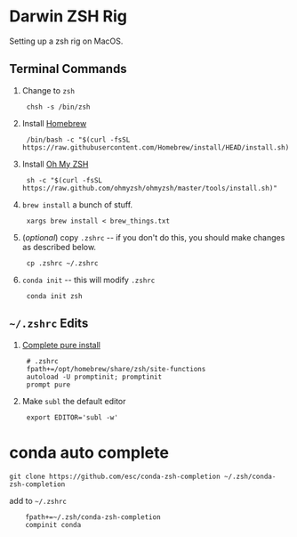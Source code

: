 Darwin ZSH Rig
==============

Setting up a zsh rig on MacOS. 

Terminal Commands
-----------------

1. Change to `zsh`

        chsh -s /bin/zsh

1. Install [Homebrew](https://brew.sh)

        /bin/bash -c "$(curl -fsSL https://raw.githubusercontent.com/Homebrew/install/HEAD/install.sh)"

1. Install [Oh My ZSH](https://ohmyz.sh)

        sh -c "$(curl -fsSL https://raw.github.com/ohmyzsh/ohmyzsh/master/tools/install.sh)"

1. `brew install` a bunch of stuff.

        xargs brew install < brew_things.txt

1. (_optional_) copy `.zshrc` -- if you don't do this, you should make changes as described below.

        cp .zshrc ~/.zshrc

1. `conda init` -- this will modify `.zshrc`

        conda init zsh


`~/.zshrc` Edits
----------------

1. [Complete pure install](https://github.com/sindresorhus/pure#getting-started)

        # .zshrc
        fpath+=/opt/homebrew/share/zsh/site-functions
        autoload -U promptinit; promptinit
        prompt pure

1. Make `subl` the default editor

        export EDITOR='subl -w'


conda auto complete
===================

```shell
git clone https://github.com/esc/conda-zsh-completion ~/.zsh/conda-zsh-completion
```


add to `~/.zshrc`

        fpath+=~/.zsh/conda-zsh-completion
        compinit conda



